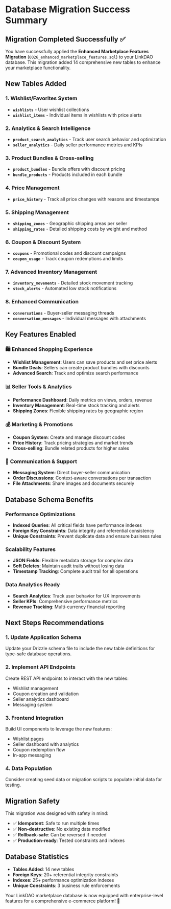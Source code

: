 # Database Migration Success Summary

## Migration Completed Successfully ✅

You have successfully applied the **Enhanced Marketplace Features Migration** (`0026_enhanced_marketplace_features.sql`) to your LinkDAO database. This migration added 14 comprehensive new tables to enhance your marketplace functionality.

## New Tables Added

### 1. Wishlist/Favorites System
- **`wishlists`** - User wishlist collections
- **`wishlist_items`** - Individual items in wishlists with price alerts

### 2. Analytics & Search Intelligence
- **`product_search_analytics`** - Track user search behavior and optimization
- **`seller_analytics`** - Daily seller performance metrics and KPIs

### 3. Product Bundles & Cross-selling
- **`product_bundles`** - Bundle offers with discount pricing
- **`bundle_products`** - Products included in each bundle

### 4. Price Management
- **`price_history`** - Track all price changes with reasons and timestamps

### 5. Shipping Management
- **`shipping_zones`** - Geographic shipping areas per seller
- **`shipping_rates`** - Detailed shipping costs by weight and method

### 6. Coupon & Discount System
- **`coupons`** - Promotional codes and discount campaigns
- **`coupon_usage`** - Track coupon redemptions and limits

### 7. Advanced Inventory Management
- **`inventory_movements`** - Detailed stock movement tracking
- **`stock_alerts`** - Automated low stock notifications

### 8. Enhanced Communication
- **`conversations`** - Buyer-seller messaging threads
- **`conversation_messages`** - Individual messages with attachments

## Key Features Enabled

### 🛍️ **Enhanced Shopping Experience**
- **Wishlist Management**: Users can save products and set price alerts
- **Bundle Deals**: Sellers can create product bundles with discounts
- **Advanced Search**: Track and optimize search performance

### 📊 **Seller Tools & Analytics**
- **Performance Dashboard**: Daily metrics on views, orders, revenue
- **Inventory Management**: Real-time stock tracking and alerts
- **Shipping Zones**: Flexible shipping rates by geographic region

### 💰 **Marketing & Promotions**
- **Coupon System**: Create and manage discount codes
- **Price History**: Track pricing strategies and market trends
- **Cross-selling**: Bundle related products for higher sales

### 💬 **Communication & Support**
- **Messaging System**: Direct buyer-seller communication
- **Order Discussions**: Context-aware conversations per transaction
- **File Attachments**: Share images and documents securely

## Database Schema Benefits

### Performance Optimizations
- **Indexed Queries**: All critical fields have performance indexes
- **Foreign Key Constraints**: Data integrity and referential consistency
- **Unique Constraints**: Prevent duplicate data and ensure business rules

### Scalability Features
- **JSON Fields**: Flexible metadata storage for complex data
- **Soft Deletes**: Maintain audit trails without losing data
- **Timestamp Tracking**: Complete audit trail for all operations

### Data Analytics Ready
- **Search Analytics**: Track user behavior for UX improvements
- **Seller KPIs**: Comprehensive performance metrics
- **Revenue Tracking**: Multi-currency financial reporting

## Next Steps Recommendations

### 1. **Update Application Schema**
Update your Drizzle schema file to include the new table definitions for type-safe database operations.

### 2. **Implement API Endpoints**
Create REST API endpoints to interact with the new tables:
- Wishlist management
- Coupon creation and validation
- Seller analytics dashboard
- Messaging system

### 3. **Frontend Integration**
Build UI components to leverage the new features:
- Wishlist pages
- Seller dashboard with analytics
- Coupon redemption flow
- In-app messaging

### 4. **Data Population**
Consider creating seed data or migration scripts to populate initial data for testing.

## Migration Safety

This migration was designed with safety in mind:
- ✅ **Idempotent**: Safe to run multiple times
- ✅ **Non-destructive**: No existing data modified
- ✅ **Rollback-safe**: Can be reversed if needed
- ✅ **Production-ready**: Tested constraints and indexes

## Database Statistics

- **Tables Added**: 14 new tables
- **Foreign Keys**: 20+ referential integrity constraints
- **Indexes**: 25+ performance optimization indexes
- **Unique Constraints**: 3 business rule enforcements

Your LinkDAO marketplace database is now equipped with enterprise-level features for a comprehensive e-commerce platform! 🚀